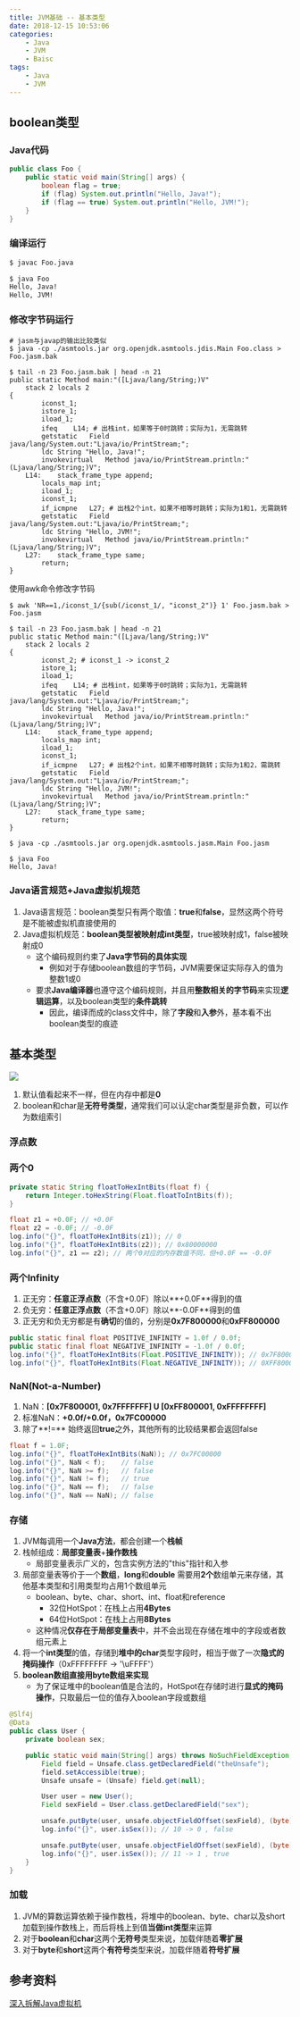 ```yaml
---
title: JVM基础 -- 基本类型
date: 2018-12-15 10:53:06
categories:
    - Java
    - JVM
    - Baisc
tags:
    - Java
    - JVM
---
```


## boolean类型

### Java代码
```java
public class Foo {
    public static void main(String[] args) {
        boolean flag = true;
        if (flag) System.out.println("Hello, Java!");
        if (flag == true) System.out.println("Hello, JVM!");
    }
}
```

### 编译运行
```bash
$ javac Foo.java

$ java Foo
Hello, Java!
Hello, JVM!
```

### 修改字节码运行
```
# jasm与javap的输出比较类似
$ java -cp ./asmtools.jar org.openjdk.asmtools.jdis.Main Foo.class > Foo.jasm.bak
```

<!-- more -->

```
$ tail -n 23 Foo.jasm.bak | head -n 21
public static Method main:"([Ljava/lang/String;)V"
	stack 2 locals 2
{
		iconst_1;
		istore_1;
		iload_1;
		ifeq	L14; # 出栈int，如果等于0时跳转；实际为1，无需跳转
		getstatic	Field java/lang/System.out:"Ljava/io/PrintStream;";
		ldc	String "Hello, Java!";
		invokevirtual	Method java/io/PrintStream.println:"(Ljava/lang/String;)V";
	L14:	stack_frame_type append;
		locals_map int;
		iload_1;
		iconst_1;
		if_icmpne	L27; # 出栈2个int，如果不相等时跳转；实际为1和1，无需跳转
		getstatic	Field java/lang/System.out:"Ljava/io/PrintStream;";
		ldc	String "Hello, JVM!";
		invokevirtual	Method java/io/PrintStream.println:"(Ljava/lang/String;)V";
	L27:	stack_frame_type same;
		return;
}
```
使用awk命令修改字节码
```
$ awk 'NR==1,/iconst_1/{sub(/iconst_1/, "iconst_2")} 1' Foo.jasm.bak > Foo.jasm

$ tail -n 23 Foo.jasm.bak | head -n 21
public static Method main:"([Ljava/lang/String;)V"
	stack 2 locals 2
{
		iconst_2; # iconst_1 -> iconst_2
		istore_1;
		iload_1;
		ifeq	L14; # 出栈int，如果等于0时跳转；实际为1，无需跳转
		getstatic	Field java/lang/System.out:"Ljava/io/PrintStream;";
		ldc	String "Hello, Java!";
		invokevirtual	Method java/io/PrintStream.println:"(Ljava/lang/String;)V";
	L14:	stack_frame_type append;
		locals_map int;
		iload_1;
		iconst_1;
		if_icmpne	L27; # 出栈2个int，如果不相等时跳转；实际为1和2，需跳转
		getstatic	Field java/lang/System.out:"Ljava/io/PrintStream;";
		ldc	String "Hello, JVM!";
		invokevirtual	Method java/io/PrintStream.println:"(Ljava/lang/String;)V";
	L27:	stack_frame_type same;
		return;
}
```

```
$ java -cp ./asmtools.jar org.openjdk.asmtools.jasm.Main Foo.jasm

$ java Foo
Hello, Java!
```

### Java语言规范+Java虚拟机规范
1. Java语言规范：boolean类型只有两个取值：**true**和**false**，显然这两个符号是不能被虚拟机直接使用的
2. Java虚拟机规范：**boolean类型被映射成int类型**，true被映射成1，false被映射成0
    - 这个编码规则约束了**Java字节码的具体实现**
        - 例如对于存储boolean数组的字节码，JVM需要保证实际存入的值为整数1或0
    - 要求**Java编译器**也遵守这个编码规则，并且用**整数相关的字节码**来实现**逻辑运算**，以及boolean类型的**条件跳转**
        - 因此，编译而成的class文件中，除了**字段**和**入参**外，基本看不出boolean类型的痕迹

## 基本类型
<img src="https://jvm-1253868755.cos.ap-guangzhou.myqcloud.com/basic/jvm-basic-native-type.png" />

1. 默认值看起来不一样，但在内存中都是**0**
2. boolean和char是**无符号类型**，通常我们可以认定char类型是非负数，可以作为数组索引

### 浮点数

### 两个0
```java
private static String floatToHexIntBits(float f) {
    return Integer.toHexString(Float.floatToIntBits(f));
}
```
```java
float z1 = +0.0F; // +0.0F
float z2 = -0.0F; // -0.0F
log.info("{}", floatToHexIntBits(z1)); // 0
log.info("{}", floatToHexIntBits(z2)); // 0x80000000
log.info("{}", z1 == z2); // 两个0对应的内存数值不同，但+0.0F == -0.0F
```

### 两个Infinity
1. 正无穷：**任意正浮点数**（不含+0.0F）除以**+0.0F**得到的值
2. 负无穷：**任意正浮点数**（不含+0.0F）除以**-0.0F**得到的值
3. 正无穷和负无穷都是有**确切**的值的，分别是**0x7F800000**和**0xFF800000**

```java
public static final float POSITIVE_INFINITY = 1.0f / 0.0f;
public static final float NEGATIVE_INFINITY = -1.0f / 0.0f;
log.info("{}", floatToHexIntBits(Float.POSITIVE_INFINITY)); // 0x7F800000
log.info("{}", floatToHexIntBits(Float.NEGATIVE_INFINITY)); // 0XFF800000
```

### NaN(Not-a-Number)
1. NaN：**[0x7F800001, 0x7FFFFFFF] U [0xFF800001, 0xFFFFFFFF]**
2. 标准NaN：**+0.0f/+0.0f，0x7FC00000**
3. 除了**!=** 始终返回**true**之外，其他所有的比较结果都会返回false

```java
float f = 1.0F;
log.info("{}", floatToHexIntBits(NaN)); // 0x7FC00000
log.info("{}", NaN < f);    // false
log.info("{}", NaN >= f);   // false
log.info("{}", NaN != f);   // true
log.info("{}", NaN == f);   // false
log.info("{}", NaN == NaN); // false
```

### 存储
1. JVM每调用一个**Java方法**，都会创建一个**栈帧**
2. 栈帧组成：**局部变量表**+**操作数栈**
    - 局部变量表示广义的，包含实例方法的"this"指针和入参
3. 局部变量表等价于一个**数组**，**long**和**double** 需要用**2个**数组单元来存储，其他基本类型和引用类型均占用1个数组单元
    - boolean、byte、char、short、int、float和reference
        - 32位HotSpot：在栈上占用**4Bytes**
        - 64位HotSpot：在栈上占用**8Bytes**
    - 这种情况**仅存在于局部变量表**中，并不会出现在存储在堆中的字段或者数组元素上
4. 将一个**int类型**的值，存储到**堆中的char**类型字段时，相当于做了一次**隐式的掩码操作**（0xFFFFFFFF -> '\uFFFF'）
5. **boolean数组直接用byte数组来实现**
    - 为了保证堆中的boolean值是合法的，HotSpot在存储时进行**显式的掩码操作**，只取最后一位的值存入boolean字段或数组

```java
@Slf4j
@Data
public class User {
    private boolean sex;

    public static void main(String[] args) throws NoSuchFieldException, IllegalAccessException {
        Field field = Unsafe.class.getDeclaredField("theUnsafe");
        field.setAccessible(true);
        Unsafe unsafe = (Unsafe) field.get(null);

        User user = new User();
        Field sexField = User.class.getDeclaredField("sex");

        unsafe.putByte(user, unsafe.objectFieldOffset(sexField), (byte) 2);
        log.info("{}", user.isSex()); // 10 -> 0 , false

        unsafe.putByte(user, unsafe.objectFieldOffset(sexField), (byte) 3);
        log.info("{}", user.isSex()); // 11 -> 1 , true
    }
}
```
### 加载
1. JVM的算数运算依赖于操作数栈，将堆中的boolean、byte、char以及short加载到操作数栈上，而后将栈上到值**当做int类型**来运算
2. 对于**boolean**和**char**这两个**无符号**类型来说，加载伴随着**零扩展**
3. 对于**byte**和**short**这两个**有符号**类型来说，加载伴随着**符号扩展**

## 参考资料
[深入拆解Java虚拟机](https://time.geekbang.org/column/intro/100010301)

<!-- indicate-the-source -->
